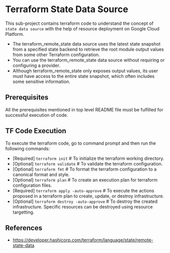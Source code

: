 # Terraform State Data Source
This sub-project contains terraform code to understand the concept of `state data source` with the help of resource deployment on Google Cloud Platform.

- The terraform_remote_state data source uses the latest state snapshot from a specified state backend to retrieve the root module output values from some other Terraform configuration.
- You can use the terraform_remote_state data source without requiring or configuring a provider.
- Although terraform_remote_state only exposes output values, its user must have access to the entire state snapshot, which often includes some sensitive information.

## Prerequisites
All the prerequisites mentioned in top level README file must be fulfilled for successful execution of code.

## TF Code Execution
To execute the terraform code, go to command prompt and then run the following commands:

-   [Required] `terraform init` # To initialize the terraform working directory.
-   [Optional] `terraform validate` # To validate the terraform configuration.
-   [Optional] `terraform fmt` # To format the terraform configuration to a canonical format and style.
-   [Optional] `terraform plan` # To create an execution plan for terraform configuration files.
-   [Required] `terraform apply -auto-approve` # To execute the actions proposed in a terraform plan to create, update, or destroy infrastructure.
-   [Optional] `terraform destroy -auto-approve` # To destroy the created infrastructure. Specific resources can be destroyed using resource targetting.

## References
- https://developer.hashicorp.com/terraform/language/state/remote-state-data